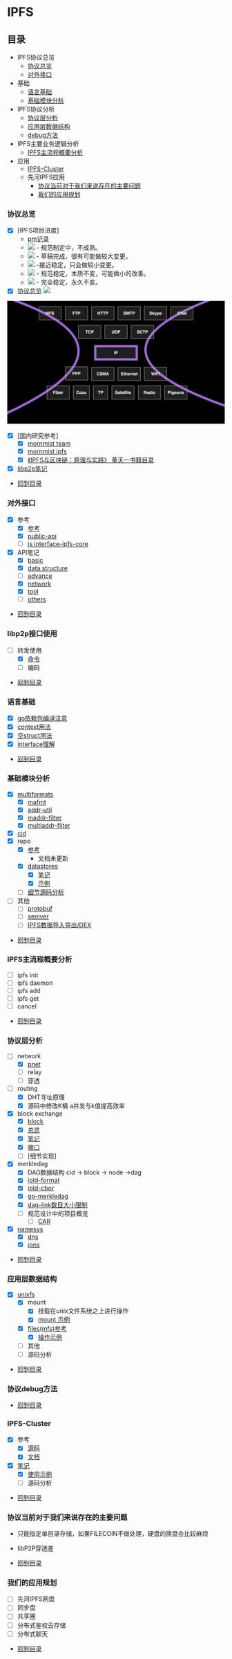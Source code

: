 # IPFS
## 目录
- IPFS协议总览
	- [协议总览](#协议总览)
	- [对外接口](#对外接口)
- 基础
	- [语言基础](#语言基础)
	- [基础模块分析](#基础模块分析)
- IPFS协议分析
	- [协议层分析](#协议层分析)
	- [应用层数据结构](#应用层数据结构)
	- [debug方法](协议debug方法)
- IPFS主要业务逻辑分析
	- [IPFS主流程概要分析](#ipfs主流程概要分析)
- 应用
	- [IPFS-Cluster](#ipfs-cluster)
	- 先河IPFS应用
		- [协议当前对于我们来说存在的主要问题](#协议当前对于我们来说存在的主要问题)
		- [我们的应用规划](#我们的应用规划)

### 协议总览
- [x] [IPFS项目进度]
	- [pm记录](https://github.com/ipfs/pm)
	- ![](https://img.shields.io/badge/status-wip-orange.svg?style=flat-square) - 规范制定中，不成熟。
	- ![](https://img.shields.io/badge/status-draft-yellow.svg?style=flat-square) - 草稿完成，很有可能做较大变更。
	- ![](https://img.shields.io/badge/status-reliable-green.svg?style=flat-square) -接近稳定，只会做较小变更。
	- ![](https://img.shields.io/badge/status-stable-brightgreen.svg?style=flat-square) - 规范稳定，本质不变，可能做小的改善。
	- ![](https://img.shields.io/badge/status-permanent-blue.svg?style=flat-square) - 完全稳定，永久不变。
- [x] [协议总览](https://github.com/ipfs/specs/tree/master/architecture)
![](/doc/image/mdag.waist.png) 

![](/doc/image/ip.waist.png)

- [x] [国内研究参考]
	- [x] [mornmist team](https://github.com/mornmist/Newcomer-Guide)
	- [x] [mornmist ipfs](https://github.com/mornmist/IPFS-For-Chinese)
	- [x] [《IPFS与区块链：原理与实践》 董天一书籍目录](http://www.ipfstalk.org/?t/197.html)
- [x] [libp2p笔记](https://gitlab.com/waynewyang/libp2p)

- [回到目录](#目录)

### 对外接口
- [x] 参考
	- [x] [参考](https://ipfs.docs.apiary.io)
	- [x] [public-api](https://github.com/ipfs/specs/tree/master/public-api)
	- [ ] [js  interface-ipfs-core](https://github.com/ipfs/interface-ipfs-core)
- [x] API笔记
	- [x] [basic](/doc/api/basic.md)
	- [x] [data structure](/doc/api/datastructure.md)
	- [ ] [advance](/doc/api/adv.md)
	- [x] [network](/doc/api/net.md)
	- [x] [tool](/doc/api/tool.md)
	- [ ] [others](/doc/api/others.md) 

- [回到目录](#目录)

### libp2p接口使用
- [ ] 转发使用
	- [x] [命令](/doc/network.md)
	- [ ] 编码

- [回到目录](#目录)

### 语言基础
- [x] [go依赖包编译注意](/doc/compile.md)
- [x] [context用法](/go-basic/context)
- [x] [空struct用法](/go-basic/nullstruct)
- [x] [interface理解](/go-basic/interface)

- [回到目录](#目录)

### 基础模块分析
- [x] [multiformats](/doc/multiformat.md)
  - [x] [mafmt](/multiaddrs/mafmt)
  - [x] [addr-util](/multiaddrs/addr-util)
  - [x] [maddr-filter](/multiaddrs/maddr-filter)
  - [x] [multiaddr-filter](/multiaddrs/multiaddr-filter)
- [x] [cid](/doc/cid.md)
- [x] repo
	- [x] [参考 ](https://github.com/ipfs/specs/tree/master/repo) 
		- 文档未更新 
	- [x] [datastores](/datastores/README.md)
		- [x] [笔记](datastores/note.md)
		- [x] [示例](/datastores/example.md)
	- [ ] [细节源码分析](/datastores/源码分析.md)
- [ ] 其他
	- [ ] [protobuf](/protobuf)
	- [ ] [semver](/semver)
	- [ ] [IPFS数据导入导出/DEX](https://github.com/ipfs/specs/tree/master/dex)

- [回到目录](#目录)

### IPFS主流程概要分析
- [ ] ipfs init
- [ ] ipfs daemon
- [ ] ipfs add
- [ ] ipfs get
- [ ] cancel

- [回到目录](#目录)

### 协议层分析
- [ ] network
	- [x] [pnet](/go-libp2p-interface-pnet)
	- [ ] relay
	- [ ] 穿透
- [ ] routing
	- [x] DHT寻址原理
	- [x] 源码中修改K桶 a并发与k值提高效率
- [x] block exchange
	- [x] [block](/ipld/block)
	- [x] [总览](https://github.com/ipfs/specs/tree/master/bitswap)
	- [x] [笔记](/bitswap/bitswap)
	- [x] [接口](/bitswap/exchange)
	- [ ] [细节实现] 
- [x] merkledag
	- [x] DAG数据结构
		cid -> block -> node ->dag
	- [x] [ipld-format](/ipld/ipld-format)
	- [x] [ipld-cbor](/ipld/ipld-cbor)
	- [x] [go-merkledag](/ipld/go-merkledag)
	- [x] [dag-link数目大小限制](/ipld/dag-link数目大小限制)
	- [ ] 规范设计中的项目概览
		- [ ] [CAR](https://github.com/ipld/specs/blob/master/CAR.md)
- [x] [namesys](/namesys)
	- [x] [dns](/namesys/dns) 
	- [x] [ipns](/namesys/ipns)

- [回到目录](#目录)

### 应用层数据结构
- [x] [unixfs](/unixfs)
	- [x] mount
		- [x] 挂载在unix文件系统之上进行操作
		- [x] [mount 示例](/unixfs/mount.md)
	- [x] [files(mfs)参考](https://github.com/ipfs/interface-ipfs-core/blob/master/SPEC/FILES.md#mutable-file-system)
    	- [x] [操作示例](/unixfs/files_op.md) 
	- [ ] 其他
	- [ ] 源码分析

- [回到目录](#目录)

### 协议debug方法

- [回到目录](#目录)

### IPFS-Cluster
- [x] 参考
	- [x] [源码](https://github.com/ipfs/ipfs-cluster)
	- [x] [文档](https://cluster.ipfs.io/documentation/)
- [x] [笔记](/ipfs-cluster)
	- [x] [使用示例](/ipfs-cluster/example)
	- [ ] 源码分析

- [回到目录](#目录)

### 协议当前对于我们来说存在的主要问题
- 只能指定单目录存储，如果FILECOIN不做处理，硬盘的换盘会比较麻烦
- libP2P穿透差

- [回到目录](#目录)

### 我们的应用规划
- [ ] 先河IPFS网盘
- [ ] 同步盘
- [ ] 共享圈
- [ ] 分布式鉴权云存储
- [ ] 分布式聊天

- [回到目录](#目录)